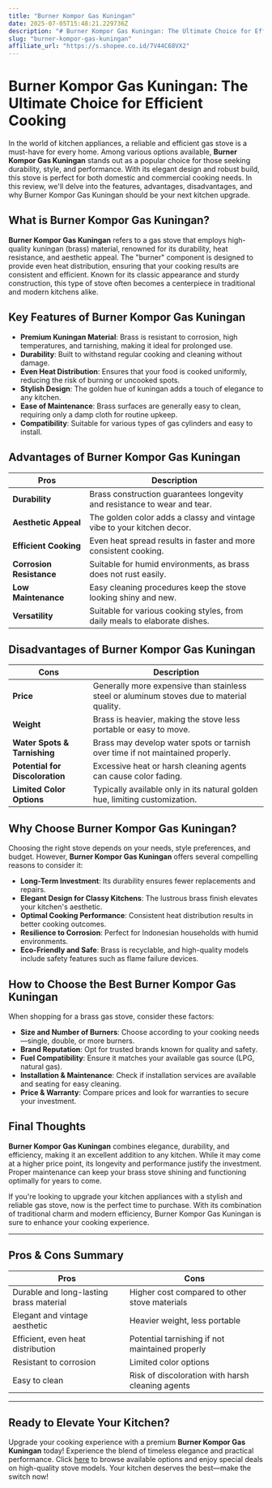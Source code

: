 ```yaml
---
title: "Burner Kompor Gas Kuningan"
date: 2025-07-05T15:48:21.229736Z
description: "# Burner Kompor Gas Kuningan: The Ultimate Choice for Efficient Cooking..."
slug: "burner-kompor-gas-kuningan"
affiliate_url: "https://s.shopee.co.id/7V44C68VX2"
---
```

# Burner Kompor Gas Kuningan: The Ultimate Choice for Efficient Cooking

In the world of kitchen appliances, a reliable and efficient gas stove is a must-have for every home. Among various options available, **Burner Kompor Gas Kuningan** stands out as a popular choice for those seeking durability, style, and performance. With its elegant design and robust build, this stove is perfect for both domestic and commercial cooking needs. In this review, we'll delve into the features, advantages, disadvantages, and why Burner Kompor Gas Kuningan should be your next kitchen upgrade.

## What is Burner Kompor Gas Kuningan?

**Burner Kompor Gas Kuningan** refers to a gas stove that employs high-quality kuningan (brass) material, renowned for its durability, heat resistance, and aesthetic appeal. The "burner" component is designed to provide even heat distribution, ensuring that your cooking results are consistent and efficient. Known for its classic appearance and sturdy construction, this type of stove often becomes a centerpiece in traditional and modern kitchens alike.

## Key Features of Burner Kompor Gas Kuningan

- **Premium Kuningan Material**: Brass is resistant to corrosion, high temperatures, and tarnishing, making it ideal for prolonged use.
- **Durability**: Built to withstand regular cooking and cleaning without damage.
- **Even Heat Distribution**: Ensures that your food is cooked uniformly, reducing the risk of burning or uncooked spots.
- **Stylish Design**: The golden hue of kuningan adds a touch of elegance to any kitchen.
- **Ease of Maintenance**: Brass surfaces are generally easy to clean, requiring only a damp cloth for routine upkeep.
- **Compatibility**: Suitable for various types of gas cylinders and easy to install.

## Advantages of Burner Kompor Gas Kuningan

| Pros | Description |
| --- | --- |
| **Durability** | Brass construction guarantees longevity and resistance to wear and tear. |
| **Aesthetic Appeal** | The golden color adds a classy and vintage vibe to your kitchen decor. |
| **Efficient Cooking** | Even heat spread results in faster and more consistent cooking. |
| **Corrosion Resistance** | Suitable for humid environments, as brass does not rust easily. |
| **Low Maintenance** | Easy cleaning procedures keep the stove looking shiny and new. |
| **Versatility** | Suitable for various cooking styles, from daily meals to elaborate dishes. |

## Disadvantages of Burner Kompor Gas Kuningan

| Cons | Description |
| --- | --- |
| **Price** | Generally more expensive than stainless steel or aluminum stoves due to material quality. |
| **Weight** | Brass is heavier, making the stove less portable or easy to move. |
| **Water Spots & Tarnishing** | Brass may develop water spots or tarnish over time if not maintained properly. |
| **Potential for Discoloration** | Excessive heat or harsh cleaning agents can cause color fading. |
| **Limited Color Options** | Typically available only in its natural golden hue, limiting customization. |

## Why Choose Burner Kompor Gas Kuningan?

Choosing the right stove depends on your needs, style preferences, and budget. However, **Burner Kompor Gas Kuningan** offers several compelling reasons to consider it:

- **Long-Term Investment**: Its durability ensures fewer replacements and repairs.
- **Elegant Design for Classy Kitchens**: The lustrous brass finish elevates your kitchen's aesthetic.
- **Optimal Cooking Performance**: Consistent heat distribution results in better cooking outcomes.
- **Resilience to Corrosion**: Perfect for Indonesian households with humid environments.
- **Eco-Friendly and Safe**: Brass is recyclable, and high-quality models include safety features such as flame failure devices.

## How to Choose the Best Burner Kompor Gas Kuningan

When shopping for a brass gas stove, consider these factors:

- **Size and Number of Burners**: Choose according to your cooking needs—single, double, or more burners.
- **Brand Reputation**: Opt for trusted brands known for quality and safety.
- **Fuel Compatibility**: Ensure it matches your available gas source (LPG, natural gas).
- **Installation & Maintenance**: Check if installation services are available and seating for easy cleaning.
- **Price & Warranty**: Compare prices and look for warranties to secure your investment.

## Final Thoughts

**Burner Kompor Gas Kuningan** combines elegance, durability, and efficiency, making it an excellent addition to any kitchen. While it may come at a higher price point, its longevity and performance justify the investment. Proper maintenance can keep your brass stove shining and functioning optimally for years to come.

If you're looking to upgrade your kitchen appliances with a stylish and reliable gas stove, now is the perfect time to purchase. With its combination of traditional charm and modern efficiency, Burner Kompor Gas Kuningan is sure to enhance your cooking experience.

---

## Pros & Cons Summary

| Pros                                         | Cons                                                    |
|----------------------------------------------|--------------------------------------------------------|
| Durable and long-lasting brass material   | Higher cost compared to other stove materials        |
| Elegant and vintage aesthetic              | Heavier weight, less portable                        |
| Efficient, even heat distribution           | Potential tarnishing if not maintained properly    |
| Resistant to corrosion                     | Limited color options                               |
| Easy to clean                              | Risk of discoloration with harsh cleaning agents  |

---

## Ready to Elevate Your Kitchen?

Upgrade your cooking experience with a premium **Burner Kompor Gas Kuningan** today! Experience the blend of timeless elegance and practical performance. Click [here](https://s.shopee.co.id/7V44C68VX2) to browse available options and enjoy special deals on high-quality stove models. Your kitchen deserves the best—make the switch now!